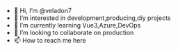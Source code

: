 - 👋 Hi, I’m @veladon7
- 👀 I’m interested in development,producing,diy projects
- 🌱 I’m currently learning Vue3,Azure,DevOps
- 💞️ I’m looking to collaborate on production
- 📫 How to reach me here

<!---
veladon7/veladon7 is a ✨ special ✨ repository because its `README.md` (this file) appears on your GitHub profile.
You can click the Preview link to take a look at your changes.
--->
